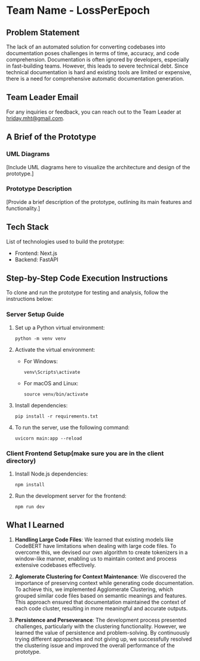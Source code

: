 # Team Name - LossPerEpoch

## Problem Statement
The lack of an automated solution for converting codebases into documentation poses challenges in terms of time, accuracy, and code comprehension. Documentation is often ignored by developers, especially in fast-building teams. However, this leads to severe technical debt. Since technical documentation is hard and existing tools are limited or expensive, there is a need for comprehensive automatic documentation generation.

## Team Leader Email
For any inquiries or feedback, you can reach out to the Team Leader at hriday.mht@gmail.com.

## A Brief of the Prototype
### UML Diagrams
[Include UML diagrams here to visualize the architecture and design of the prototype.]

### Prototype Description
[Provide a brief description of the prototype, outlining its main features and functionality.]

## Tech Stack
List of technologies used to build the prototype:
- Frontend: Next.js
- Backend: FastAPI

## Step-by-Step Code Execution Instructions
To clone and run the prototype for testing and analysis, follow the instructions below:

### Server Setup Guide

1. Set up a Python virtual environment:
   ```
   python -m venv venv
   ```

2. Activate the virtual environment:
   - For Windows:
     ```
     venv\Scripts\activate
     ```
   - For macOS and Linux:
     ```
     source venv/bin/activate
     ```

3. Install dependencies:
   ```
   pip install -r requirements.txt
   ```

4. To run the server, use the following command:
   ```
   uvicorn main:app --reload
   ```

### Client Frontend Setup(make sure you are in the client directory)

1. Install Node.js dependencies:
   ```
   npm install
   ```

2. Run the development server for the frontend:
   ```
   npm run dev
   ```

## What I Learned
1. **Handling Large Code Files**: We learned that existing models like CodeBERT have limitations when dealing with large code files. To overcome this, we devised our own algorithm to create tokenizers in a window-like manner, enabling us to maintain context and process extensive codebases effectively.

2. **Aglomerate Clustering for Context Maintenance**: We discovered the importance of preserving context while generating code documentation. To achieve this, we implemented Agglomerate Clustering, which grouped similar code files based on semantic meanings and features. This approach ensured that documentation maintained the context of each code cluster, resulting in more meaningful and accurate outputs.

3. **Persistence and Perseverance**: The development process presented challenges, particularly with the clustering functionality. However, we learned the value of persistence and problem-solving. By continuously trying different approaches and not giving up, we successfully resolved the clustering issue and improved the overall performance of the prototype.
